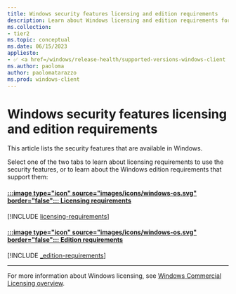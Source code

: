 ```yaml
---
title: Windows security features licensing and edition requirements
description: Learn about Windows licensing and edition requirements for the features included in Windows.
ms.collection:
- tier2
ms.topic: conceptual
ms.date: 06/15/2023
appliesto:
- ✅ <a href=/windows/release-health/supported-versions-windows-client target=_blank>Windows 11</a>
ms.author: paoloma
author: paolomatarazzo
ms.prod: windows-client
---
```


# Windows security features licensing and edition requirements

This article lists the security features that are available in Windows.

Select one of the two tabs to learn about licensing requirements to use the security features, or to learn about the Windows edition requirements that support them:

#### [:::image type="icon" source="images/icons/windows-os.svg" border="false"::: **Licensing requirements**](#tab/licensing)

[!INCLUDE [licensing-requirements](../../includes/licensing/_licensing-requirements.md)]

#### [:::image type="icon" source="images/icons/windows-os.svg" border="false"::: **Edition requirements**](#tab/edition)

[!INCLUDE [_edition-requirements](../../includes/licensing/_edition-requirements.md)]

---

For more information about Windows licensing, see [Windows Commercial Licensing overview](/windows/whats-new/windows-licensing).
